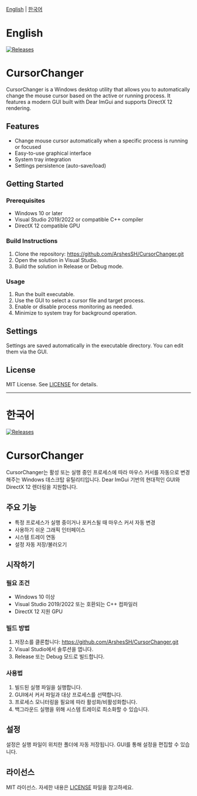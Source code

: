 <p align="left">
  <a href="#English">English</a> | <a href="#한국어">한국어</a>
</p>

# English
[![Releases](https://img.shields.io/github/v/release/ArshesSH/CursorChanger?Releases)](https://github.com/ArshesSH/CursorChanger/releases)

# CursorChanger

CursorChanger is a Windows desktop utility that allows you to automatically change the mouse cursor based on the active or running process. It features a modern GUI built with Dear ImGui and supports DirectX 12 rendering.

## Features

- Change mouse cursor automatically when a specific process is running or focused
- Easy-to-use graphical interface
- System tray integration
- Settings persistence (auto-save/load)

## Getting Started

### Prerequisites

- Windows 10 or later
- Visual Studio 2019/2022 or compatible C++ compiler
- DirectX 12 compatible GPU

### Build Instructions

1. Clone the repository: https://github.com/ArshesSH/CursorChanger.git
2. Open the solution in Visual Studio.
3. Build the solution in Release or Debug mode.

### Usage

1. Run the built executable.
2. Use the GUI to select a cursor file and target process.
3. Enable or disable process monitoring as needed.
4. Minimize to system tray for background operation.

## Settings

Settings are saved automatically in the executable directory. You can edit them via the GUI.

## License

MIT License. See [LICENSE](LICENSE) for details.

---

# 한국어

[![Releases](https://img.shields.io/github/v/release/ArshesSH/CursorChanger?label=Releases)](https://github.com/ArshesSH/CursorChanger/releases)

# CursorChanger

CursorChanger는 활성 또는 실행 중인 프로세스에 따라 마우스 커서를 자동으로 변경해주는 Windows 데스크탑 유틸리티입니다.
Dear ImGui 기반의 현대적인 GUI와 DirectX 12 렌더링을 지원합니다.

## 주요 기능

- 특정 프로세스가 실행 중이거나 포커스될 때 마우스 커서 자동 변경
- 사용하기 쉬운 그래픽 인터페이스
- 시스템 트레이 연동
- 설정 자동 저장/불러오기

## 시작하기

### 필요 조건

- Windows 10 이상
- Visual Studio 2019/2022 또는 호환되는 C++ 컴파일러
- DirectX 12 지원 GPU

### 빌드 방법
1. 저장소를 클론합니다: https://github.com/ArshesSH/CursorChanger.git
2. Visual Studio에서 솔루션을 엽니다.
3. Release 또는 Debug 모드로 빌드합니다.

### 사용법

1. 빌드된 실행 파일을 실행합니다.
2. GUI에서 커서 파일과 대상 프로세스를 선택합니다.
3. 프로세스 모니터링을 필요에 따라 활성화/비활성화합니다.
4. 백그라운드 실행을 위해 시스템 트레이로 최소화할 수 있습니다.

## 설정

설정은 실행 파일이 위치한 폴더에 자동 저장됩니다. GUI를 통해 설정을 편집할 수 있습니다.

## 라이선스

MIT 라이선스. 자세한 내용은 [LICENSE](LICENSE) 파일을 참고하세요.
